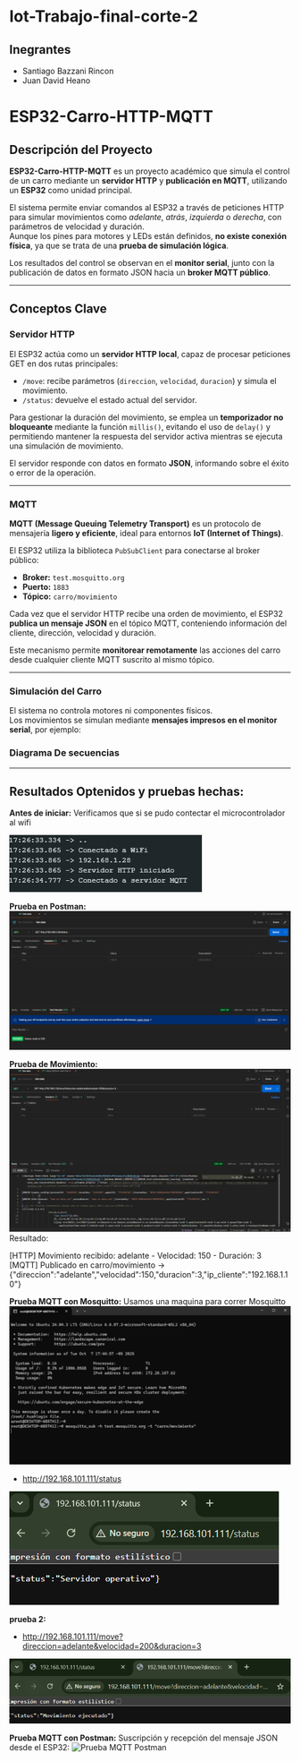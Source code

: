 # Iot-Trabajo-final-corte-2

## Inegrantes
- Santiago Bazzani Rincon 
- Juan David Heano 

# ESP32-Carro-HTTP-MQTT

## Descripción del Proyecto
**ESP32-Carro-HTTP-MQTT** es un proyecto académico que simula el control de un carro mediante un **servidor HTTP** y **publicación en MQTT**, utilizando un **ESP32** como unidad principal.  

El sistema permite enviar comandos al ESP32 a través de peticiones HTTP para simular movimientos como *adelante*, *atrás*, *izquierda* o *derecha*, con parámetros de velocidad y duración.  
Aunque los pines para motores y LEDs están definidos, **no existe conexión física**, ya que se trata de una **prueba de simulación lógica**.  

Los resultados del control se observan en el **monitor serial**, junto con la publicación de datos en formato JSON hacia un **broker MQTT público**.

---

## Conceptos Clave

### Servidor HTTP
El ESP32 actúa como un **servidor HTTP local**, capaz de procesar peticiones GET en dos rutas principales:

- `/move`: recibe parámetros (`direccion`, `velocidad`, `duracion`) y simula el movimiento.
- `/status`: devuelve el estado actual del servidor.

Para gestionar la duración del movimiento, se emplea un **temporizador no bloqueante** mediante la función `millis()`, evitando el uso de `delay()` y permitiendo mantener la respuesta del servidor activa mientras se ejecuta una simulación de movimiento.

El servidor responde con datos en formato **JSON**, informando sobre el éxito o error de la operación.

---

### MQTT
**MQTT (Message Queuing Telemetry Transport)** es un protocolo de mensajería **ligero y eficiente**, ideal para entornos **IoT (Internet of Things)**.  

El ESP32 utiliza la biblioteca `PubSubClient` para conectarse al broker público:

- **Broker:** `test.mosquitto.org`
- **Puerto:** `1883`
- **Tópico:** `carro/movimiento`

Cada vez que el servidor HTTP recibe una orden de movimiento, el ESP32 **publica un mensaje JSON** en el tópico MQTT, conteniendo información del cliente, dirección, velocidad y duración.  

Este mecanismo permite **monitorear remotamente** las acciones del carro desde cualquier cliente MQTT suscrito al mismo tópico.

---

### Simulación del Carro
El sistema no controla motores ni componentes físicos.  
Los movimientos se simulan mediante **mensajes impresos en el monitor serial**, por ejemplo:

### Diagrama De secuencias

---

## Resultados Optenidos y pruebas hechas:

**Antes de iniciar:** Verificamos que si se pudo contectar el microcontrolador al wifi

![Prueba1](/img/Img1.png)

**Prueba en Postman:**
![Prueba1](/img/Img2.png)

**Prueba de Movimiento:**
![Prueba1](/img/Img3.png)
Resultado: 

[HTTP] Movimiento recibido: adelante - Velocidad: 150 - Duración: 3
[MQTT] Publicado en carro/movimiento -> {"direccion":"adelante","velocidad":150,"duracion":3,"ip_cliente":"192.168.1.10"}

**Prueba MQTT con Mosquitto:**
Usamos una maquina para correr Mosquitto
![Prueba1](/img/Img4.png)

- http://192.168.101.111/status

![Prueba1](/img/prueba1.png)

**prueba 2:**
- http://192.168.101.111/move?direccion=adelante&velocidad=200&duracion=3

![Prueba1](/img/prueba2.png)

**Prueba MQTT con Postman:**
Suscripción y recepción del mensaje JSON desde el ESP32:
![Prueba MQTT Postman](docs/prueba_mqtt_postman.png)